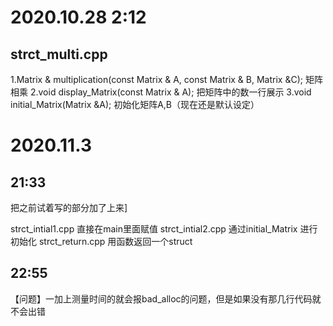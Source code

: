 # 2020.10.28 2:12
## strct_multi.cpp
1.Matrix & multiplication(const Matrix & A, const Matrix & B, Matrix &C);
矩阵相乘
2.void display_Matrix(const Matrix & A);
把矩阵中的数一行展示
3.void initial_Matrix(Matrix &A);
初始化矩阵A,B（现在还是默认设定）

# 2020.11.3
## 21:33 
把之前试着写的部分加了上来]

strct_intial1.cpp 直接在main里面赋值
strct_intial2.cpp 通过initial_Matrix 进行初始化
strct_return.cpp 用函数返回一个struct

## 22:55
【问题】一加上测量时间的就会报bad_alloc的问题，但是如果没有那几行代码就不会出错


